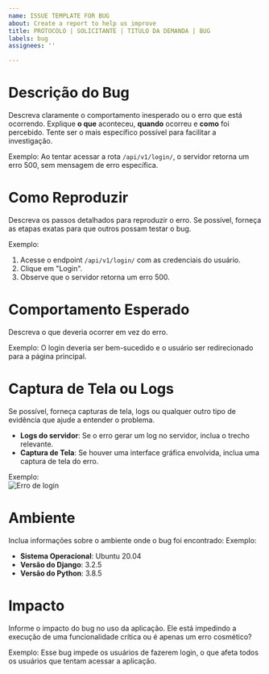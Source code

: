 ```yaml
---
name: ISSUE TEMPLATE FOR BUG
about: Create a report to help us improve
title: PROTOCOLO | SOLICITANTE | TITULO DA DEMANDA | BUG
labels: bug
assignees: ''

---
```


# Descrição do Bug

Descreva claramente o comportamento inesperado ou o erro que está ocorrendo. Explique **o que** aconteceu, **quando** ocorreu e **como** foi percebido. Tente ser o mais específico possível para facilitar a investigação.

Exemplo: Ao tentar acessar a rota `/api/v1/login/`, o servidor retorna um erro 500, sem mensagem de erro específica.

# Como Reproduzir

Descreva os passos detalhados para reproduzir o erro. Se possível, forneça as etapas exatas para que outros possam testar o bug.
   
   Exemplo:
   1. Acesse o endpoint `/api/v1/login/` com as credenciais do usuário.
   2. Clique em "Login".
   3. Observe que o servidor retorna um erro 500.

# Comportamento Esperado

Descreva o que deveria ocorrer em vez do erro.

Exemplo: O login deveria ser bem-sucedido e o usuário ser redirecionado para a página principal.

# Captura de Tela ou Logs

Se possível, forneça capturas de tela, logs ou qualquer outro tipo de evidência que ajude a entender o problema. 
- **Logs do servidor**: Se o erro gerar um log no servidor, inclua o trecho relevante.
- **Captura de Tela**: Se houver uma interface gráfica envolvida, inclua uma captura de tela do erro.

Exemplo:  
![Erro de login](https://link-para-captura-de-tela.com)

# Ambiente

Inclua informações sobre o ambiente onde o bug foi encontrado:
Exemplo:
- **Sistema Operacional**: Ubuntu 20.04
- **Versão do Django**: 3.2.5
- **Versão do Python**: 3.8.5

# Impacto

Informe o impacto do bug no uso da aplicação. Ele está impedindo a execução de uma funcionalidade crítica ou é apenas um erro cosmético?

Exemplo: Esse bug impede os usuários de fazerem login, o que afeta todos os usuários que tentam acessar a aplicação.

